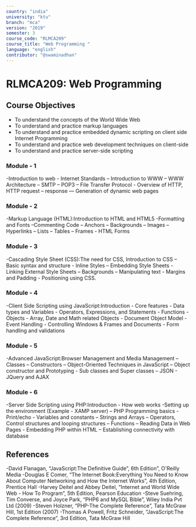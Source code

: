 ```yaml
---
country: "india"
university: "ktu"
branch: "mca"
version: "2019"
semester: 3
course_code: "RLMCA209"
course_title: "Web Programming "
language: "english"
contributor: "@swaminadhan"
---
```


# RLMCA209: Web Programming

## Course Objectives

- To understand the concepts of the World Wide Web
- To understand and practice markup languages
- To understand and practice embedded dynamic scripting on client side Internet
  Programming
 - To understand and practice web development techniques on client-side
 - To understand and practice server-side scripting





### Module - 1 

-Introduction to web - Internet Standards – Introduction to
WWW – WWW Architecture – SMTP – POP3 – File Transfer
Protocol - Overview of HTTP, HTTP request – response ––
Generation of dynamic web pages

### Module - 2 

-Markup Language (HTML):Introduction to HTML and HTML5
-Formatting and Fonts –Commenting Code – Anchors –
Backgrounds – Images – Hyperlinks – Lists – Tables – Frames -
HTML Forms

### Module - 3

-Cascading Style Sheet (CSS):The need for CSS, Introduction to
CSS – Basic syntax and structure - Inline Styles – Embedding
Style Sheets - Linking External Style Sheets – Backgrounds –
Manipulating text - Margins and Padding - Positioning using
CSS.

### Module - 4

-Client Side Scripting using JavaScript:Introduction - Core
features - Data types and Variables - Operators, Expressions,
and Statements - Functions - Objects - Array, Date and Math
related Objects - Document Object Model - Event Handling -
Controlling Windows & Frames and Documents - Form
handling and validations

### Module - 5

-Advanced JavaScript:Browser Management and Media
Management – Classes – Constructors – Object-Oriented
Techniques in JavaScript – Object constructor and Prototyping -
Sub classes and Super classes – JSON - JQuery and AJAX

### Module - 6

-Server Side Scripting using PHP:Introduction - How web works
-Setting up the environment (Example - XAMP server) – PHP
Programming basics - Print/echo - Variables and constants –
Strings and Arrays – Operators, Control structures and looping
structures – Functions – Reading Data in Web Pages -
Embedding PHP within HTML – Establishing connectivity with
database

## References

-David Flanagan, “JavaScript:The Definitive Guide”, 6th Edition”, O'Reilly Media
-Douglas E Comer, “The Internet Book:Everything You Need to Know About Computer
Networking and How the Internet Works”, 4th Edition, Prentice Hall
-Harvey Deitel and Abbey Deitel, “Internet and World Wide Web - How To Program”, 5th
Edition, Pearson Education
-Steve Suehring, Tim Converse, and Joyce Park, “PHP6 and MySQL Bible”, Wiley India
Pvt Ltd (2009)
-Steven Holzner, “PHP-The Complete Reference”, Tata McGraw Hill, 1st Edition (2007)
-Thomas A Powell, Fritz Schneider, “JavaScript:The Complete Reference”, 3rd Edition,
Tata McGraw Hill
